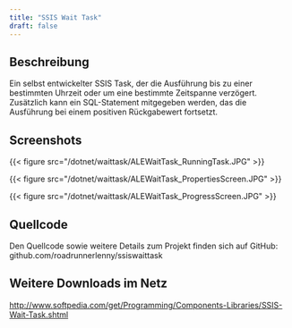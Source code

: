 ```yaml
---
title: "SSIS Wait Task"
draft: false
---
```


## Beschreibung

Ein selbst entwickelter SSIS Task, der die Ausführung bis zu einer bestimmten Uhrzeit oder um eine bestimmte Zeitspanne verzögert. Zusätzlich kann ein SQL-Statement mitgegeben werden, das die Ausführung bei einem positiven Rückgabewert fortsetzt.

## Screenshots

{{< figure src="/dotnet/waittask/ALEWaitTask_RunningTask.JPG" >}}

{{< figure src="/dotnet/waittask/ALEWaitTask_PropertiesScreen.JPG" >}}

{{< figure src="/dotnet/waittask/ALEWaitTask_ProgressScreen.JPG" >}}

## Quellcode

Den Quellcode sowie weitere Details zum Projekt finden sich auf GitHub: github.com/roadrunnerlenny/ssiswaittask

## Weitere Downloads im Netz

http://www.softpedia.com/get/Programming/Components-Libraries/SSIS-Wait-Task.shtml
